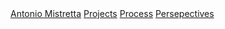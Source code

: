 <nav>
  <div class="container {% if page.layout == 'project' %}light{% endif %}">
    <span>
      <a class="logo" href="/">Antonio Mistretta</a>
    </span>
    <span class="links">
      <a href="/" {% if page.url == '/' %}class="active"{% endif %}>Projects</a>
      <a href="/process/" {% if page.url == '/process/' %}class="active"{% endif %}>Process</a>
      <a href="/perspectives/" {% if page.url == '/perspectives/' %}class="active"{% endif %}>Persepectives</a>
    </span>
  </div>
</nav>
